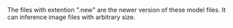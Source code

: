 The files with extention ".new" are  the newer version of these model files.
It can inference image files with arbitrary size.
